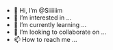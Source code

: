 - 👋 Hi, I’m @Siiiiiim
- 👀 I’m interested in ...
- 🌱 I’m currently learning ...
- 💞️ I’m looking to collaborate on ...
- 📫 How to reach me ...

<!---
Siiiiiim/Siiiiiim is a ✨ special ✨ repository because its `README.md` (this file) appears on your GitHub profile.
You can click the Preview link to take a look at your changes.
--->
